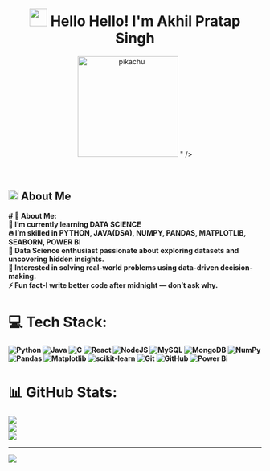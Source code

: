 <h1 align="center"><img src="https://slackmojis.com/emojis/13387-gokurun/download" width="35"> <b>Hello Hello! I'm Akhil Pratap Singh </b></h1>

<div align="center"><img alt="pikachu" src="<img width="200" height="200" alt="image" src="https://github.com/user-attachments/assets/d2627839-8c11-4f49-937e-96d1db618d21" />
" /></div> <br/><br/> <h2><img src="https://slackmojis.com/emojis/10254-pepe_naruto/download" width="20"> <b>About Me<b/></h2>
# 💫 About Me:<br>
🔭 I’m currently learning DATA SCIENCE<br>🔥 I’m skilled in PYTHON, JAVA(DSA), NUMPY, PANDAS, MATPLOTLIB, SEABORN, POWER BI<br>🚀 Data Science enthusiast passionate about exploring datasets and uncovering hidden insights.<br>🌱 Interested in solving real-world problems using data-driven decision-making.<br>⚡ Fun fact-I write better code after midnight — don’t ask why.


# 💻 Tech Stack:
![Python](https://img.shields.io/badge/python-3670A0?style=for-the-badge&logo=python&logoColor=ffdd54) ![Java](https://img.shields.io/badge/java-%23ED8B00.svg?style=for-the-badge&logo=openjdk&logoColor=white) ![C](https://img.shields.io/badge/c-%2300599C.svg?style=for-the-badge&logo=c&logoColor=white) ![React](https://img.shields.io/badge/react-%2320232a.svg?style=for-the-badge&logo=react&logoColor=%2361DAFB) ![NodeJS](https://img.shields.io/badge/node.js-6DA55F?style=for-the-badge&logo=node.js&logoColor=white) ![MySQL](https://img.shields.io/badge/mysql-4479A1.svg?style=for-the-badge&logo=mysql&logoColor=white) ![MongoDB](https://img.shields.io/badge/MongoDB-%234ea94b.svg?style=for-the-badge&logo=mongodb&logoColor=white) ![NumPy](https://img.shields.io/badge/numpy-%23013243.svg?style=for-the-badge&logo=numpy&logoColor=white) ![Pandas](https://img.shields.io/badge/pandas-%23150458.svg?style=for-the-badge&logo=pandas&logoColor=white) ![Matplotlib](https://img.shields.io/badge/Matplotlib-%23ffffff.svg?style=for-the-badge&logo=Matplotlib&logoColor=black) ![scikit-learn](https://img.shields.io/badge/scikit--learn-%23F7931E.svg?style=for-the-badge&logo=scikit-learn&logoColor=white) ![Git](https://img.shields.io/badge/git-%23F05033.svg?style=for-the-badge&logo=git&logoColor=white) ![GitHub](https://img.shields.io/badge/github-%23121011.svg?style=for-the-badge&logo=github&logoColor=white) ![Power Bi](https://img.shields.io/badge/power_bi-F2C811?style=for-the-badge&logo=powerbi&logoColor=black)
# 📊 GitHub Stats:
![](https://github-readme-stats.vercel.app/api?username=akhil-singh28&theme=aura&hide_border=false&include_all_commits=false&count_private=false)<br/>
![](https://nirzak-streak-stats.vercel.app/?user=akhil-singh28&theme=aura&hide_border=false)<br/>
![](https://github-readme-stats.vercel.app/api/top-langs/?username=akhil-singh28&theme=aura&hide_border=false&include_all_commits=false&count_private=false&layout=compact)

---
[![](https://visitcount.itsvg.in/api?id=akhil-singh28&icon=0&color=0)](https://visitcount.itsvg.in)
